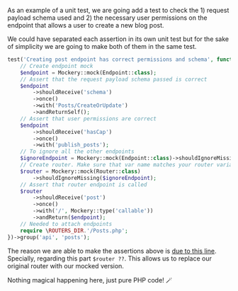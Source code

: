 As an example of a unit test, we are going add a test to check the 1) request payload schema
used and 2) the necessary user permissions on the endpoint that allows a user to create a new blog post.

We could have separated each assertion in its own unit test but for the sake of simplicity we
are going to make both of them in the same test.

```php
test('Creating post endpoint has correct permissions and schema', function () {
    // Create endpoint mock
    $endpoint = Mockery::mock(Endpoint::class);
    // Assert that the request payload schema passed is correct
    $endpoint
        ->shouldReceive('schema')
        ->once()
        ->with('Posts/CreateOrUpdate')
        ->andReturnSelf();
    // Assert that user permissions are correct
    $endpoint
        ->shouldReceive('hasCap')
        ->once()
        ->with('publish_posts');
    // To ignore all the other endpoints
    $ignoreEndpoint = Mockery::mock(Endpoint::class)->shouldIgnoreMissing(Mockery::self());
    // Create router. Make sure that var name matches your router variable
    $router = Mockery::mock(Router::class)
        ->shouldIgnoreMissing($ignoreEndpoint);
    // Assert that router endpoint is called
    $router
        ->shouldReceive('post')
        ->once()
        ->with('/', Mockery::type('callable'))
        ->andReturn($endpoint);
    // Needed to attach endpoints
    require \ROUTERS_DIR.'/Posts.php';
})->group('api', 'posts');
```

The reason we are able to make the assertions above is
[due to this line](https://github.com/matapatos/wp-fastendpoints/wiki/Quick-start#the-actual-code---srcapirouterspostsphp).
Specially, regarding this part ```$router ??```. This allows us to replace our original router with our mocked version.

Nothing magical happening here, just pure PHP code! 🪄
